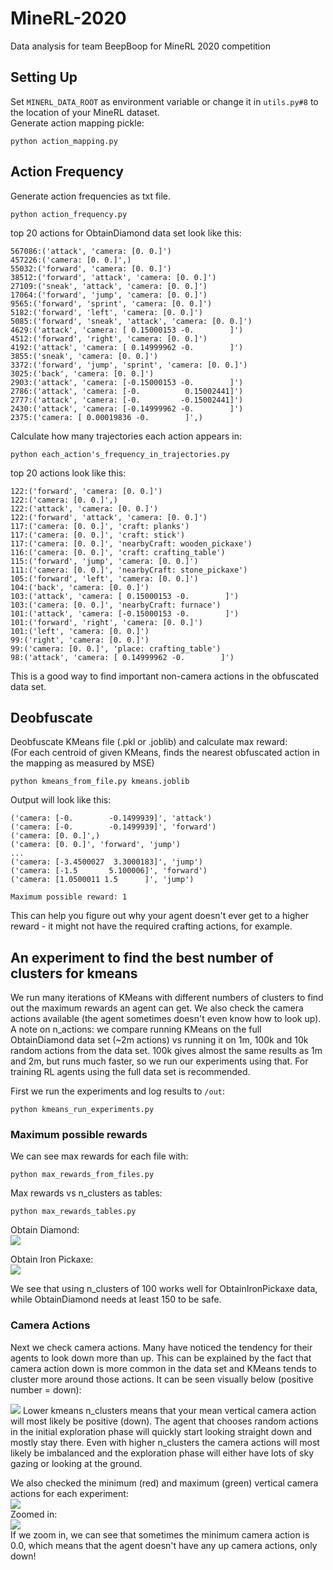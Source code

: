 # MineRL-2020
Data analysis for team BeepBoop for MineRL 2020 competition

## Setting Up
Set `MINERL_DATA_ROOT` as environment variable or change it in `utils.py#8` to the location of your MineRL dataset.  
Generate action mapping pickle:
```
python action_mapping.py
```
## Action Frequency
Generate action frequencies as txt file.
```
python action_frequency.py
```
top 20 actions for ObtainDiamond data set look like this:
```
567086:('attack', 'camera: [0. 0.]')
457226:('camera: [0. 0.]',)
55032:('forward', 'camera: [0. 0.]')
38512:('forward', 'attack', 'camera: [0. 0.]')
27109:('sneak', 'attack', 'camera: [0. 0.]')
17064:('forward', 'jump', 'camera: [0. 0.]')
9565:('forward', 'sprint', 'camera: [0. 0.]')
5182:('forward', 'left', 'camera: [0. 0.]')
5085:('forward', 'sneak', 'attack', 'camera: [0. 0.]')
4629:('attack', 'camera: [ 0.15000153 -0.        ]')
4512:('forward', 'right', 'camera: [0. 0.]')
4192:('attack', 'camera: [ 0.14999962 -0.        ]')
3855:('sneak', 'camera: [0. 0.]')
3372:('forward', 'jump', 'sprint', 'camera: [0. 0.]')
3025:('back', 'camera: [0. 0.]')
2903:('attack', 'camera: [-0.15000153 -0.        ]')
2786:('attack', 'camera: [-0.          0.15002441]')
2777:('attack', 'camera: [-0.         -0.15002441]')
2430:('attack', 'camera: [-0.14999962 -0.        ]')
2375:('camera: [ 0.00019836 -0.        ]',)
```
Calculate how many trajectories each action appears in:
```
python each_action's_frequency_in_trajectories.py
```
top 20 actions look like this:
```
122:('forward', 'camera: [0. 0.]')
122:('camera: [0. 0.]',)
122:('attack', 'camera: [0. 0.]')
122:('forward', 'attack', 'camera: [0. 0.]')
117:('camera: [0. 0.]', 'craft: planks')
117:('camera: [0. 0.]', 'craft: stick')
117:('camera: [0. 0.]', 'nearbyCraft: wooden_pickaxe')
116:('camera: [0. 0.]', 'craft: crafting_table')
115:('forward', 'jump', 'camera: [0. 0.]')
111:('camera: [0. 0.]', 'nearbyCraft: stone_pickaxe')
105:('forward', 'left', 'camera: [0. 0.]')
104:('back', 'camera: [0. 0.]')
103:('attack', 'camera: [ 0.15000153 -0.        ]')
103:('camera: [0. 0.]', 'nearbyCraft: furnace')
101:('attack', 'camera: [-0.15000153 -0.        ]')
101:('forward', 'right', 'camera: [0. 0.]')
101:('left', 'camera: [0. 0.]')
99:('right', 'camera: [0. 0.]')
99:('camera: [0. 0.]', 'place: crafting_table')
98:('attack', 'camera: [ 0.14999962 -0.        ]')
```
This is a good way to find important non-camera actions in the obfuscated data set.
## Deobfuscate
Deobfuscate KMeans file (.pkl or .joblib) and calculate max reward:  
(For each centroid of given KMeans, finds the nearest obfuscated action in the mapping as measured by MSE)
```
python kmeans_from_file.py kmeans.joblib
```
Output will look like this:
```
('camera: [-0.        -0.1499939]', 'attack')
('camera: [-0.        -0.1499939]', 'forward')
('camera: [0. 0.]',)
('camera: [0. 0.]', 'forward', 'jump')
...
('camera: [-3.4500027  3.3000183]', 'jump')
('camera: [-1.5       5.100006]', 'forward')
('camera: [1.0500011 1.5      ]', 'jump')

Maximum possible reward: 1
```
This can help you figure out why your agent doesn't ever get to a higher reward - it might not have the required crafting actions, for example.
## An experiment to find the best number of clusters for kmeans
We run many iterations of KMeans with different numbers of clusters to find out the maximum rewards an agent can get. We also check the camera actions available (the agent sometimes doesn't even know how to look up).  
A note on n_actions: we compare running KMeans on the full ObtainDiamond data set (~2m actions) vs running it on 1m, 100k and 10k random actions from the data set. 100k gives almost the same results as 1m and 2m, but runs much faster, so we run our experiments using that. For training RL agents using the full data set is recommended.  

First we run the experiments and log results to `/out`:  
```
python kmeans_run_experiments.py
```
### Maximum possible rewards
We can see max rewards for each file with:  
```
python max_rewards_from_files.py
```

Max rewards vs n_clusters as tables:  
```
python max_rewards_tables.py
```
Obtain Diamond:  
<img src="img/max_rewards_with_kmeans_100k_diamond.JPG" >  

Obtain Iron Pickaxe:  
<img src="img/max_rewards_with_kmeans_100k_iron.JPG" >  

We see that using n_clusters of 100 works well for ObtainIronPickaxe data, while ObtainDiamond needs at least 150 to be safe.  

### Camera Actions
Next we check camera actions. Many have noticed the tendency for their agents to look down more than up. This can be explained by the fact that camera action down is more common in the data set and KMeans tends to cluster more around those actions. It can be seen visually below (positive number = down):  
  
<img src="img/mean_camera_updown_diamond.png">  
Lower kmeans n_clusters means that your mean vertical camera action will most likely be positive (down). The agent that chooses random actions in the initial exploration phase will quickly start looking straight down and mostly stay there.  
Even with higher n_clusters the camera actions will most likely be imbalanced and the exploration phase will either have lots of sky gazing or looking at the ground.  

We also checked the minimum (red) and maximum (green) vertical camera actions for each experiment:  
<img src="img/minmax_camera_updown_diamond_small.png">  
Zoomed in:  
<img src="img/minmax_camera_updown_diamond_zoomed_in.png">  
If we zoom in, we can see that sometimes the minimum camera action is 0.0, which means that the agent doesn't have any up camera actions, only down!
